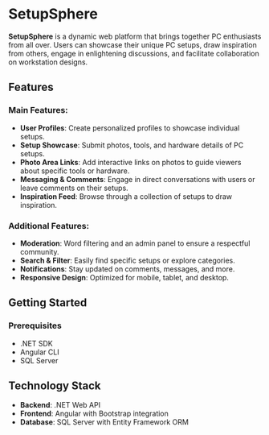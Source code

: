 # SetupSphere

**SetupSphere** is a dynamic web platform that brings together PC enthusiasts from all over. Users can showcase their unique PC setups, draw inspiration from others, engage in enlightening discussions, and facilitate collaboration on workstation designs.

## Features

### Main Features:
- **User Profiles**: Create personalized profiles to showcase individual setups.
- **Setup Showcase**: Submit photos, tools, and hardware details of PC setups.
- **Photo Area Links**: Add interactive links on photos to guide viewers about specific tools or hardware.
- **Messaging & Comments**: Engage in direct conversations with users or leave comments on their setups.
- **Inspiration Feed**: Browse through a collection of setups to draw inspiration.

### Additional Features:
- **Moderation**: Word filtering and an admin panel to ensure a respectful community.
- **Search & Filter**: Easily find specific setups or explore categories.
- **Notifications**: Stay updated on comments, messages, and more.
- **Responsive Design**: Optimized for mobile, tablet, and desktop.

## Getting Started

### Prerequisites

- .NET SDK
- Angular CLI
- SQL Server

## Technology Stack

- **Backend**: .NET Web API
- **Frontend**: Angular with Bootstrap integration
- **Database**: SQL Server with Entity Framework ORM
